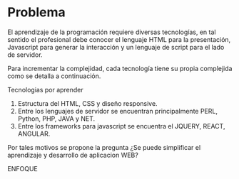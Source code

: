 # Problema

El aprendizaje de la programación requiere diversas tecnologías, en tal sentido el profesional debe conocer el lenguaje HTML para la presentación, Javascript para generar la interacción y un lenguaje de script para el lado de servidor.

Para incrementar la complejidad, cada tecnología tiene su propia complejida como se detalla a continuación.

Tecnologias por aprender

1. Estructura del HTML, CSS y diseño responsive.
1. Entre los lenguajes de servidor se encuentran principalmente PERL, Python, PHP, JAVA y NET.
1. Entre los frameworks para javascript se encuentra el JQUERY, REACT, ANGULAR.

Por tales motivos se propone la pregunta ¿Se puede simplificar el aprendizaje y desarrollo de aplicacion WEB?

ENFOQUE


